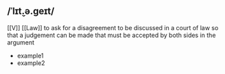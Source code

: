 ## /ˈlɪt̬.ə.ɡeɪt/
[[V]] [[Law]]
to ask for a disagreement to be discussed in a court of law so that a judgement can be made that must be accepted by both sides in the argument

- example1
- example2